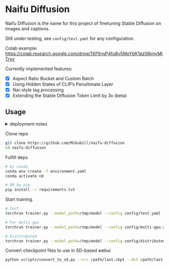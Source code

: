 # Naifu Diffusion

Naifu Diffusion is the name for this project of finetuning Stable Diffusion on images and captions.

Still under testing, see `config/test.yaml` for any configuration.

Colab example: https://colab.research.google.com/drive/1Xf1tnsP4fu8y5MoYbK1pz08jmyMiTrvv

Currently implemented features:

- [x] Aspect Ratio Bucket and Custom Batch
- [x] Using Hidden States of CLIP’s Penultimate Layer
- [x] Nai-style tag processing
- [x] Extending the Stable Diffusion Token Limit by 3x (beta)

## Usage

<details>
      <summary>deployment notes</summary>
      There is no need to prepare datasets and models by default, the script will download automatically.
</details>

Clone repo

```bash
git clone https://github.com/Mikubill/naifu-diffusion
cd naifu-diffusion
```

Fulfill deps

```bash
# by conda
conda env create -f environment.yaml
conda activate nd

# OR by pip
pip install -r requirements.txt
```

Start training.

```bash
# test
torchrun trainer.py --model_path=/tmp/model --config config/test.yaml

# For multi-gpu
torchrun trainer.py --model_path=/tmp/model --config config/multi-gpu.yaml

# Disitrubuted
torchrun trainer.py --model_path=/tmp/model --config config/distributed.yaml
```

Convert checkpoint files to use in SD-based webui

```bash
python scripts/convert_to_sd.py --src /path/last.ckpt --dst /path/last.ckpt
```